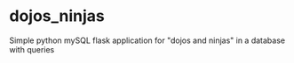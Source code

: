 # dojos_ninjas
Simple python mySQL flask application for "dojos and ninjas" in a database with queries 
